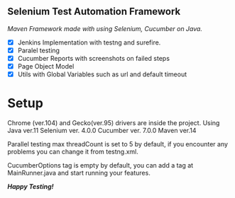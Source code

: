 

## Selenium Test Automation Framework



*Maven Framework made with using Selenium, Cucumber on Java.*

 - [x] Jenkins Implementation with testng and surefire.
 - [x] Paralel testing
 - [x] Cucumber Reports with screenshots on failed steps
 - [x] Page Object Model
 - [x] Utils with Global Variables such as url and default timeout

# Setup

Chrome (ver.104) and Gecko(ver.95) drivers are inside the project.
Using Java ver.11
Selenium ver. 4.0.0
Cucumber ver. 7.0.0
Maven ver.14

Parallel testing max threadCount is set to 5 by default, if you encounter any problems you can change it from testng.xml.

CucumberOptions tag is empty by default, you can add a tag at MainRunner.java and start running your features.

***Happy Testing!***
